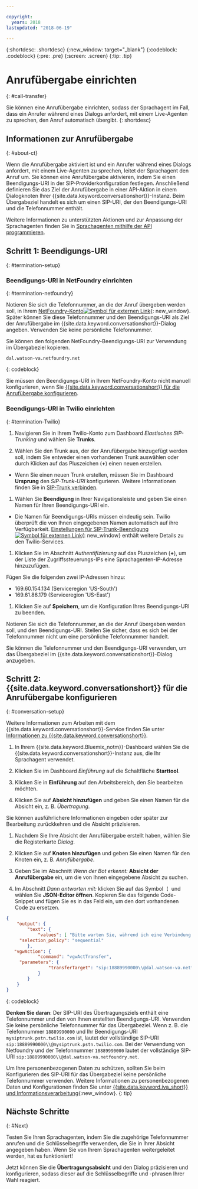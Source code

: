 ```yaml
---

copyright:
  years: 2018
lastupdated: "2018-06-19"

---
```


{:shortdesc: .shortdesc}
{:new_window: target="_blank"}
{:codeblock: .codeblock}
{:pre: .pre}
{:screen: .screen}
{:tip: .tip}


# Anrufübergabe einrichten
{: #call-transfer}

Sie können eine Anrufübergabe einrichten, sodass der Sprachagent im Fall, dass ein Anrufer während eines Dialogs anfordert, mit einem Live-Agenten zu sprechen, den Anruf automatisch übergibt.
{: shortdesc}

## Informationen zur Anrufübergabe
{: #about-ct}

Wenn die Anrufübergabe aktiviert ist und ein Anrufer während eines Dialogs anfordert, mit einem Live-Agenten zu sprechen, leitet der Sprachagent den Anruf um. Sie können eine Anrufübergabe aktivieren, indem Sie einen Beendigungs-URI in der SIP-Providerkonfiguration festlegen. Anschließend definieren Sie das Ziel der Anrufübergabe in einer API-Aktion in einem Dialogknoten Ihrer {{site.data.keyword.conversationshort}}-Instanz. Beim Übergabeziel handelt es sich um einen SIP-URI, der den Beendigungs-URI und die Telefonnummer enthält.

Weitere Informationen zu unterstützten Aktionen und zur Anpassung der Sprachagenten finden Sie in [Sprachagenten mithilfe der API programmieren](api.html).

## Schritt 1: Beendigungs-URI
{: #termination-setup}

### Beendigungs-URI in NetFoundry einrichten
{: #termination-netfoundry}

Notieren Sie sich die Telefonnummer, an die der Anruf übergeben werden soll, in Ihrem [NetFoundry-Konto![Symbol für externen Link](../../icons/launch-glyph.svg "Symbol für externen Link")](https://watson.netfoundry.io/watson-login){: new_window}. Später können Sie diese Telefonnummer und den Beendigungs-URI als Ziel der Anrufübergabe im {{site.data.keyword.conversationshort}}-Dialog angeben. Verwenden Sie keine persönliche Telefonnummer.

Sie können den folgenden NetFoundry-Beendigungs-URI zur Verwendung im Übergabeziel kopieren.

```
dal.watson-va.netfoundry.net
```
{: codeblock}

Sie müssen den Beendigungs-URI in Ihrem NetFoundry-Konto nicht manuell konfigurieren, wenn Sie [{{site.data.keyword.conversationshort}} für die Anrufübergabe konfigurieren](#conversation-setup).

### Beendigungs-URI in Twilio einrichten
{: #termination-Twilio}

1. Navigieren Sie in Ihrem Twilio-Konto zum Dashboard _Elastisches SIP-Trunking_ und wählen Sie **Trunks**.

1. Wählen Sie den Trunk aus, der der Anrufübergabe hinzugefügt werden soll, indem Sie entweder einen vorhandenen Trunk auswählen oder durch Klicken auf das Pluszeichen (**+**) einen neuen erstellen.

  * Wenn Sie einen neuen Trunk erstellen, müssen Sie im Dashboard **Ursprung** den _SIP-Trunk-URI_ konfigurieren.  Weitere Informationen finden Sie in [SIP-Trunk verbinden](connect-SIP.html).

1. Wählen Sie **Beendigung** in Ihrer Navigationsleiste und geben Sie einen Namen für Ihren Beendigungs-URI ein.

  * Die Namen für Beendigungs-URIs müssen eindeutig sein. Twilio überprüft die von Ihnen eingegebenen Namen automatisch auf ihre Verfügbarkeit. [Einstellungen für SIP-Trunk-Beendigung![Symbol für externen Link](../../icons/launch-glyph.svg "Symbol für externen Link")](https://www.twilio.com/docs/api/sip-trunking/getting-started#termination){: new_window} enthält weitere Details zu den Twilio-Services.

1. Klicken Sie im Abschnitt _Authentifizierung_ auf das Pluszeichen (**+**), um der Liste der Zugriffssteuerungs-IPs eine Sprachagenten-IP-Adresse hinzuzufügen.

  Fügen Sie die folgenden zwei IP-Adressen hinzu:
   * 169.60.154.134 (Serviceregion 'US-South')
   * 169.61.86.179 (Serviceregion 'US-East')

1. Klicken Sie auf **Speichern**, um die Konfiguration Ihres Beendigungs-URI zu beenden.

Notieren Sie sich die Telefonnummer, an die der Anruf übergeben werden soll, und den Beendigungs-URI. Stellen Sie sicher, dass es sich bei der Telefonnummer nicht um eine persönliche Telefonnummer handelt.

Sie können die Telefonnummer und den Beendigungs-URI verwenden, um das Übergabeziel im {{site.data.keyword.conversationshort}}-Dialog anzugeben.


## Schritt 2: {{site.data.keyword.conversationshort}} für die Anrufübergabe konfigurieren
{: #conversation-setup}

Weitere Informationen zum Arbeiten mit dem {{site.data.keyword.conversationshort}}-Service finden Sie unter [Informationen zu {{site.data.keyword.conversationshort}}](../conversation/index.html#about).

1. In Ihrem {{site.data.keyword.Bluemix_notm}}-Dashboard wählen Sie die {{site.data.keyword.conversationshort}}-Instanz aus, die Ihr Sprachagent verwendet.

1. Klicken Sie im Dashboard _Einführung_ auf die Schaltfläche **Starttool**.

1. Klicken Sie in **Einführung** auf den Arbeitsbereich, den Sie bearbeiten möchten.

1. Klicken Sie auf **Absicht hinzufügen** und geben Sie einen Namen für die Absicht ein, z. B. _Übertragung_.

  Sie können ausführlichere Informationen eingeben oder später zur Bearbeitung zurückkehren und die Absicht präzisieren.

1. Nachdem Sie Ihre Absicht der Anrufübergabe erstellt haben, wählen Sie die Registerkarte _Dialog_.

1. Klicken Sie auf **Knoten hinzufügen** und geben Sie einen Namen für den Knoten ein, z. B. _Anrufübergabe_.

1. Geben Sie im Abschnitt _Wenn der Bot erkennt:_ **Absicht der Anrufübergabe** ein, um die von Ihnen eingegebene Absicht zu suchen.

1. Im Abschnitt _Dann antworten mit:_ klicken Sie auf das Symbol **&vellip;** und wählen Sie **JSON-Editor öffnen**. Kopieren Sie das folgende Code-Snippet und fügen Sie es in das Feld ein, um den dort vorhandenen Code zu ersetzen.

```json
{
    "output": {
        "text": {
            "values": [ "Bitte warten Sie, während ich eine Verbindung zu einem Live-Agenten herstelle." ],
     "selection_policy": "sequential"
        },
   "vgwAction": {
            "command": "vgwActTransfer",
     "parameters": {
                "transferTarget": "sip:18889990000\\@dal.watson-va.netfoundry.net"
            }
        }
    }
}
```
{: codeblock}

**Denken Sie daran**: Der SIP-URI des Übertragungsziels enthält eine Telefonnummer und den von Ihnen erstellten Beendigungs-URI. Verwenden Sie keine persönliche Telefonnummer für das Übergabeziel. Wenn z. B. die Telefonnummer `18889990000` und Ihr Beendigungs-URI `mysiptrunk.pstn.twilio.com` ist, lautet der vollständige SIP-URI `sip:18889990000\\@mysiptrunk.pstn.twilio.com`. Bei der Verwendung von Netfoundry und der Telefonnummer `18889990000` lautet der vollständige SIP-URI `sip:18889990000\\@dal.watson-va.netfoundry.net`.

Um Ihre personenbezogenen Daten zu schützen, sollten Sie beim Konfigurieren des SIP-URI für das Übergabeziel keine persönliche Telefonnummer verwenden. Weitere Informationen zu personenbezogenen Daten und Konfigurationen finden Sie unter [{{site.data.keyword.iva_short}} und Informationsverarbeitung](infosec.html#configure_infosec){:new_window}.
{: tip}

## Nächste Schritte
{: #Next}

Testen Sie Ihren Sprachagenten, indem Sie die zugehörige Telefonnummer anrufen und die Schlüsselbegriffe verwenden, die Sie in Ihrer Absicht angegeben haben. Wenn Sie von Ihrem Sprachagenten weitergeleitet werden, hat es funktioniert!

Jetzt können Sie die **Übertragungsabsicht** und den Dialog präzisieren und konfigurieren, sodass dieser auf die Schlüsselbegriffe und -phrasen Ihrer Wahl reagiert.
